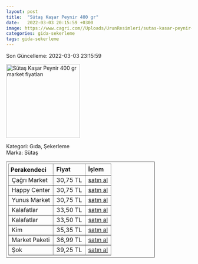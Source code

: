 ```yaml
---
layout: post
title:  "Sütaş Kaşar Peynir 400 gr"
date:   2022-03-03 20:15:59 +0300
image: https://www.cagri.com//Uploads/UrunResimleri/sutas-kasar-peynir-400-gr-464e.jpg
categories: gida-sekerleme
tags: gida-sekerleme
---
```


Son Güncelleme: 2022-03-03 23:15:59

<img src="https://www.cagri.com//Uploads/UrunResimleri/sutas-kasar-peynir-400-gr-464e.jpg" width="200" alt="Sütaş Kaşar Peynir 400 gr market fiyatları" />

Kategori: Gıda, Şekerleme
<br />
Marka: Sütaş

<table border="1" style="padding: 5px;width:80%;">
  <tr>
    <td style="padding: 5px;"><strong>Perakendeci</strong></td>
    <td><strong>Fiyat</strong></td>
    <td><strong>İşlem</strong></td>
  </tr>
  <tr>
              <td>Çağrı Market</td>
              <td>30,75 TL</td>
              <td><a target="_blank" href="https://www.cagri.com/sutas-kasar-peynir-400-gr">satın al</a></td>
            </tr><tr>
              <td>Happy Center</td>
              <td>30,75 TL</td>
              <td><a target="_blank" href="https://www.happycenter.com.tr/sutas-kasar-peynir-400-gr">satın al</a></td>
            </tr><tr>
              <td>Yunus Market</td>
              <td>30,75 TL</td>
              <td><a target="_blank" href="https://www.yunusonline.com/product/sutas-kasar-400-gr/df11ca87-3d2a-41c7-bd34-7c490c33df70">satın al</a></td>
            </tr><tr>
              <td>Kalafatlar</td>
              <td>33,50 TL</td>
              <td><a target="_blank" href="https://www.kalafatlar.com/urun/sutas-kasar-peyniri-400-gr">satın al</a></td>
            </tr><tr>
              <td>Kalafatlar</td>
              <td>33,50 TL</td>
              <td><a target="_blank" href="https://www.kalafatlar.com/urun/sutas-kasar-peyniri-400-gr">satın al</a></td>
            </tr><tr>
              <td>Kim</td>
              <td>35,35 TL</td>
              <td><a target="_blank" href="https://www.kimgeldi.com/sutas-taze-kasar-400-gr">satın al</a></td>
            </tr><tr>
              <td>Market Paketi</td>
              <td>36,99 TL</td>
              <td><a target="_blank" href="https://www.marketpaketi.com.tr/sutas-kasar-peynir-400-gr-p-1043">satın al</a></td>
            </tr><tr>
              <td>Şok</td>
              <td>39,25 TL</td>
              <td><a target="_blank" href="https://www.sokmarket.com.tr/kasar-peyniri-500-gr-p-3662/">satın al</a></td>
            </tr>
</table>
